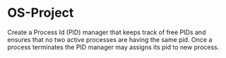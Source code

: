 # OS-Project
Create a Process Id (PID) manager that keeps track of free PIDs and ensures that no two active processes are having the same pid. Once a process terminates the PID manager may assigns its pid to new process.
